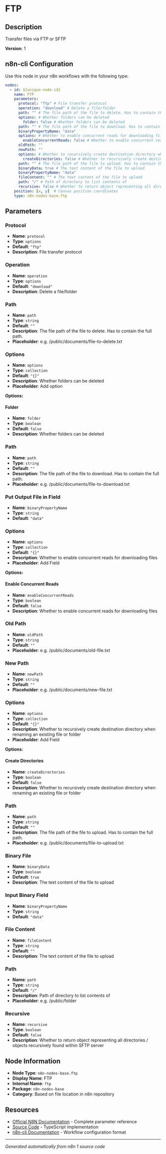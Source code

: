# FTP

## Description

Transfer files via FTP or SFTP

**Version**: 1

## n8n-cli Configuration

Use this node in your n8n workflows with the following type:

```yaml
nodes:
  - id: ${unique-node-id}
    name: FTP
    parameters:
      protocol: "ftp" # File transfer protocol
      operation: "download" # Delete a file/folder
      path: "" # The file path of the file to delete. Has to contain the full path.
      options: # Whether folders can be deleted
        folder: false # Whether folders can be deleted
      path: "" # The file path of the file to download. Has to contain the full path.
      binaryPropertyName: "data"
      options: # Whether to enable concurrent reads for downloading files
        enableConcurrentReads: false # Whether to enable concurrent reads for downloading files
      oldPath: ""
      newPath: ""
      options: # Whether to recursively create destination directory when renaming an existing file or folder
        createDirectories: false # Whether to recursively create destination directory when renaming an existing file or folder
      path: "" # The file path of the file to upload. Has to contain the full path.
      binaryData: true # The text content of the file to upload
      binaryPropertyName: "data"
      fileContent: "" # The text content of the file to upload
      path: "/" # Path of directory to list contents of
      recursive: false # Whether to return object representing all directories / objects recursively found within SFTP server
    position: [x, y]  # Canvas position coordinates
    type: n8n-nodes-base.ftp
```

## Parameters

### Protocol

- **Name**: `protocol`
- **Type**: `options`
- **Default**: `"ftp"`
- **Description**: File transfer protocol

### Operation

- **Name**: `operation`
- **Type**: `options`
- **Default**: `"download"`
- **Description**: Delete a file/folder

### Path

- **Name**: `path`
- **Type**: `string`
- **Default**: `""`
- **Description**: The file path of the file to delete. Has to contain the full path.
- **Placeholder**: e.g. /public/documents/file-to-delete.txt

### Options

- **Name**: `options`
- **Type**: `collection`
- **Default**: `"{}"`
- **Description**: Whether folders can be deleted
- **Placeholder**: Add option

**Options:**

#### Folder
- **Name**: `folder`
- **Type**: `boolean`
- **Default**: `false`
- **Description**: Whether folders can be deleted


### Path

- **Name**: `path`
- **Type**: `string`
- **Default**: `""`
- **Description**: The file path of the file to download. Has to contain the full path.
- **Placeholder**: e.g. /public/documents/file-to-download.txt

### Put Output File in Field

- **Name**: `binaryPropertyName`
- **Type**: `string`
- **Default**: `"data"`

### Options

- **Name**: `options`
- **Type**: `collection`
- **Default**: `"{}"`
- **Description**: Whether to enable concurrent reads for downloading files
- **Placeholder**: Add Field

**Options:**

#### Enable Concurrent Reads
- **Name**: `enableConcurrentReads`
- **Type**: `boolean`
- **Default**: `false`
- **Description**: Whether to enable concurrent reads for downloading files


### Old Path

- **Name**: `oldPath`
- **Type**: `string`
- **Default**: `""`
- **Placeholder**: e.g. /public/documents/old-file.txt

### New Path

- **Name**: `newPath`
- **Type**: `string`
- **Default**: `""`
- **Placeholder**: e.g. /public/documents/new-file.txt

### Options

- **Name**: `options`
- **Type**: `collection`
- **Default**: `"{}"`
- **Description**: Whether to recursively create destination directory when renaming an existing file or folder
- **Placeholder**: Add Field

**Options:**

#### Create Directories
- **Name**: `createDirectories`
- **Type**: `boolean`
- **Default**: `false`
- **Description**: Whether to recursively create destination directory when renaming an existing file or folder


### Path

- **Name**: `path`
- **Type**: `string`
- **Default**: `""`
- **Description**: The file path of the file to upload. Has to contain the full path.
- **Placeholder**: e.g. /public/documents/file-to-upload.txt

### Binary File

- **Name**: `binaryData`
- **Type**: `boolean`
- **Default**: `true`
- **Description**: The text content of the file to upload

### Input Binary Field

- **Name**: `binaryPropertyName`
- **Type**: `string`
- **Default**: `"data"`

### File Content

- **Name**: `fileContent`
- **Type**: `string`
- **Default**: `""`
- **Description**: The text content of the file to upload

### Path

- **Name**: `path`
- **Type**: `string`
- **Default**: `"/"`
- **Description**: Path of directory to list contents of
- **Placeholder**: e.g. /public/folder

### Recursive

- **Name**: `recursive`
- **Type**: `boolean`
- **Default**: `false`
- **Description**: Whether to return object representing all directories / objects recursively found within SFTP server


## Node Information

- **Node Type**: `n8n-nodes-base.ftp`
- **Display Name**: FTP
- **Internal Name**: `ftp`
- **Package**: `n8n-nodes-base`
- **Category**: Based on file location in n8n repository

## Resources

- [Official N8N Documentation](https://docs.n8n.io/integrations/builtin/core-nodes/n8n-nodes-base.ftp/) - Complete parameter reference
- [Source Code](https://github.com/n8n-io/n8n/blob/master/packages/nodes-base/nodes/Ftp/Ftp.node.ts) - TypeScript implementation
- [n8n-cli Documentation](https://github.com/edenreich/n8n-cli) - Workflow configuration format

---
*Generated automatically from n8n 1 source code*
